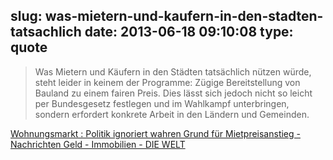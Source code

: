 slug: was-mietern-und-kaufern-in-den-stadten-tatsachlich
date: 2013-06-18 09:10:08
type: quote
---

> Was Mietern und Käufern in den Städten tatsächlich nützen würde, steht leider in keinem der Programme: Zügige Bereitstellung von Bauland zu einem fairen Preis. Dies lässt sich jedoch nicht so leicht per Bundesgesetz festlegen und im Wahlkampf unterbringen, sondern erfordert konkrete Arbeit in den Ländern und Gemeinden.

[Wohnungsmarkt : Politik ignoriert wahren Grund für Mietpreisanstieg - Nachrichten Geld - Immobilien - DIE WELT](http://www.welt.de/finanzen/immobilien/article116946175/Politik-ignoriert-wahren-Grund-fuer-Mietpreisanstieg.html)
